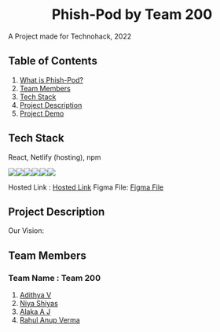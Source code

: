 # **<div align="center">Phish-Pod by Team 200</div>**  
A Project made for Technohack, 2022

## Table of Contents
1. [What is Phish-Pod?](#project-description)
2. [Team Members](#team-members)
3. [Tech Stack](#tech-stack)
4. [Project Description](#project-description)
5. [Project Demo](#project-demo)

## Tech Stack
React, Netlify (hosting), npm

<img src="https://img.shields.io/badge/npm-CB3837?style=for-the-badge&logo=npm&logoColor=white"><img src="https://img.shields.io/badge/React-20232A?style=for-the-badge&logo=react&logoColor=61DAFB"><img src="https://img.shields.io/badge/javascript-%23323330.svg?style=for-the-badge&logo=javascript&logoColor=%23F7DF1E"/><img src="https://img.shields.io/badge/React_Router-CA4245?style=for-the-badge&logo=react-router&logoColor=white"/><img src="https://img.shields.io/badge/html5-%23E34F26.svg?style=for-the-badge&logo=html5&logoColor=white"/><img src="https://img.shields.io/badge/css3-%231572B6.svg?style=for-the-badge&logo=css3&logoColor=white"/>

Hosted Link : [Hosted Link](https://phish-pod.netlify.app/)
Figma File: [Figma File](https://www.figma.com/file/prcpBFykjXDjCwjejdxTQo/Version-1?node-id=0%3A1&t=3ApaSc0P1LJ302LM-1)

## Project Description

Our Vision: 


## Team Members
### **Team Name** : Team 200
1. [Adithya V](https://github.com/a-dtya)
2. [Niya Shiyas](https://github.com/niyashiyas)
3. [Alaka A J](https://github.com/alaka03aj)
4. [Rahul Anup Verma](https://github.com/RAHULANUP)
